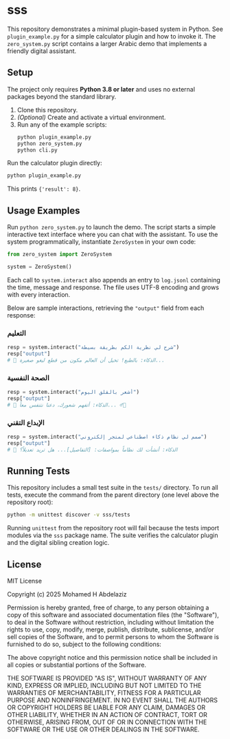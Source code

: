 # sss

This repository demonstrates a minimal plugin-based system in Python. See `plugin_example.py` for a simple calculator plugin and how to invoke it. The `zero_system.py` script contains a larger Arabic demo that implements a friendly digital assistant.

## Setup

The project only requires **Python&nbsp;3.8 or later** and uses no external packages beyond the standard library.

1. Clone this repository.
2. *(Optional)* Create and activate a virtual environment.
3. Run any of the example scripts:
   ```bash
   python plugin_example.py
   python zero_system.py
   python cli.py
   ```

Run the calculator plugin directly:
```bash
python plugin_example.py
```
This prints `{'result': 8}`.

## Usage Examples

Run `python zero_system.py` to launch the demo. The script starts a simple
interactive text interface where you can chat with the assistant. To use the
system programmatically, instantiate `ZeroSystem` in your own code:

```python
from zero_system import ZeroSystem

system = ZeroSystem()
```

Each call to `system.interact` also appends an entry to `log.jsonl` containing
the time, message and response. The file uses UTF-8 encoding and grows with
every interaction.

Below are sample interactions, retrieving the `"output"` field from each
response:

### التعليم
```python
resp = system.interact("شرح لي نظرية الكم بطريقة بسيطة")
resp["output"]
# 🤖 الذكاء: بالطبع! تخيل أن العالم مكون من قطع ليغو صغيرة...
```

### الصحة النفسية
```python
resp = system.interact("أشعر بالقلق اليوم")
resp["output"]
# 🤖 الذكاء: أتفهم شعورك، دعنا نتنفس معاً... 💆‍♂️
```

### الإبداع التقني
```python
resp = system.interact("صمم لي نظام ذكاء اصطناعي لمتجر إلكتروني")
resp["output"]
# 🤖 الذكاء: أنشأت لك نظاماً بمواصفات: [التفاصيل]... هل تريد تعديلاً؟
```

## Running Tests

This repository includes a small test suite in the `tests/` directory. To run
all tests, execute the command from the parent directory (one level above the
repository root):

```bash
python -m unittest discover -v sss/tests
```

Running `unittest` from the repository root will fail because the tests import
modules via the `sss` package name. The suite verifies the calculator plugin and
the digital sibling creation logic.

## License

MIT License

Copyright (c) 2025 Mohamed H Abdelaziz

Permission is hereby granted, free of charge, to any person obtaining a copy
of this software and associated documentation files (the "Software"), to deal
in the Software without restriction, including without limitation the rights
to use, copy, modify, merge, publish, distribute, sublicense, and/or sell
copies of the Software, and to permit persons to whom the Software is
furnished to do so, subject to the following conditions:

The above copyright notice and this permission notice shall be included in all
copies or substantial portions of the Software.

THE SOFTWARE IS PROVIDED "AS IS", WITHOUT WARRANTY OF ANY KIND, EXPRESS OR
IMPLIED, INCLUDING BUT NOT LIMITED TO THE WARRANTIES OF MERCHANTABILITY,
FITNESS FOR A PARTICULAR PURPOSE AND NONINFRINGEMENT. IN NO EVENT SHALL THE
AUTHORS OR COPYRIGHT HOLDERS BE LIABLE FOR ANY CLAIM, DAMAGES OR OTHER
LIABILITY, WHETHER IN AN ACTION OF CONTRACT, TORT OR OTHERWISE, ARISING FROM,
OUT OF OR IN CONNECTION WITH THE SOFTWARE OR THE USE OR OTHER DEALINGS IN THE
SOFTWARE.
